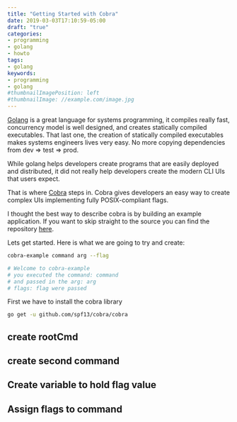 ```yaml
---
title: "Getting Started with Cobra"
date: 2019-03-03T17:10:59-05:00
draft: "true"
categories:
- programming
- golang
- howto
tags:
- golang
keywords:
- programming
- golang
#thumbnailImagePosition: left
#thumbnailImage: //example.com/image.jpg
---
```


[Golang](https://golang.org/) is a great language for systems programming, it compiles really fast, concurrency model is well designed, and creates statically compiled executables. That last one, the creation of statically compiled executables makes systems engineers lives very easy. No more copying dependencies from dev ⇒ test ⇒ prod.

While golang helps developers create programs that are easily deployed and distributed, it did not really help developers create the modern CLI UIs that users expect.

That is where [Cobra](https://github.com/spf13/cobra) steps in. Cobra gives developers an easy way to create complex UIs implementing fully POSIX-compliant flags.

I thought the best way to describe cobra is by building an example application. If you want to skip straight to the source you can find the repository [here](https://github.com/tracyde/cobra-example).

Lets get started. Here is what we are going to try and create:

```bash
cobra-example command arg --flag

# Welcome to cobra-example
# you executed the command: command
# and passed in the arg: arg
# flags: flag were passed
```

First we have to install the cobra library

```bash
go get -u github.com/spf13/cobra/cobra
```

## create rootCmd

## create second command

## Create variable to hold flag value

## Assign flags to command

<!--more-->
